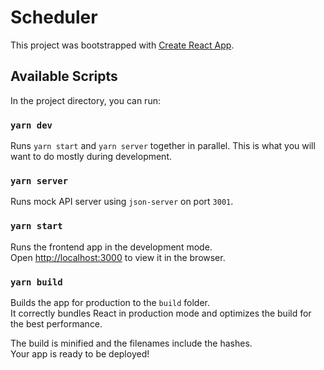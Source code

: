 # Scheduler

This project was bootstrapped with [Create React App](https://github.com/facebook/create-react-app).

## Available Scripts

In the project directory, you can run:

### `yarn dev`

Runs `yarn start` and `yarn server` together in parallel.
This is what you will want to do mostly during development.

### `yarn server`

Runs mock API server using `json-server` on port `3001`.

### `yarn start`

Runs the frontend app in the development mode.\
Open [http://localhost:3000](http://localhost:3000) to view it in the browser.

### `yarn build`

Builds the app for production to the `build` folder.\
It correctly bundles React in production mode and optimizes the build for the best performance.

The build is minified and the filenames include the hashes.\
Your app is ready to be deployed!

